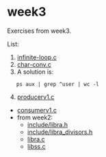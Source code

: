 # week3

Exercises from week3.

List:
1. [infinite-loop.c](infinite-loop.c)
2. [char-conv.c](char-conv.c)
3. A solution is:
```shell
   ps aux | grep ^user | wc -l
```
4. [producerv1.c](producerv1.c)
  - [consumerv1.c](consumerv1.c)
  - from week2:
    + [include/libra.h](include/libra.h)
    + [include/libra\_divisors.h](include/libra_divisors.h)
    + [libra.c](libra.c)
    + [libss.c](libss.c)

